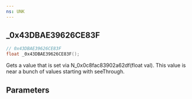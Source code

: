 ```yaml
---
ns: UNK
---
```

## _0x43DBAE39626CE83F

```c
// 0x43DBAE39626CE83F
float _0x43DBAE39626CE83F();
```

Gets a value that is set via N_0x0c8fac83902a62df(float val). This value is near a bunch of values starting with seeThrough.<x>

## Parameters



